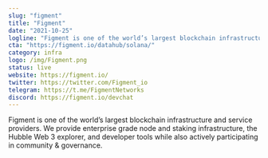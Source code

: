 ```yaml
---
slug: "figment"
title: "Figment"
date: "2021-10-25"
logline: "Figment is one of the world’s largest blockchain infrastructure and service providers. We provide enterprise grade node and staking infrastructure, the Hubble Web 3 explorer, and developer tools while also actively participating in community & governance."
cta: "https://figment.io/datahub/solana/"
category: infra
logo: /img/Figment.png
status: live
website: https://figment.io/
twitter: https://twitter.com/Figment_io
telegram: https://t.me/FigmentNetworks
discord: https://figment.io/devchat
---
```


Figment is one of the world’s largest blockchain infrastructure and service providers. We provide enterprise grade node and staking infrastructure, the Hubble Web 3 explorer, and developer tools while also actively participating in community & governance.
